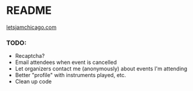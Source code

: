 # README

[letsjamchicago.com](https://letsjamchicago.com)

### TODO:
- Recaptcha?
- Email attendees when event is cancelled
- Let organizers contact me (anonymously) about events I'm attending
- Better "profile" with instruments played, etc.
- Clean up code
